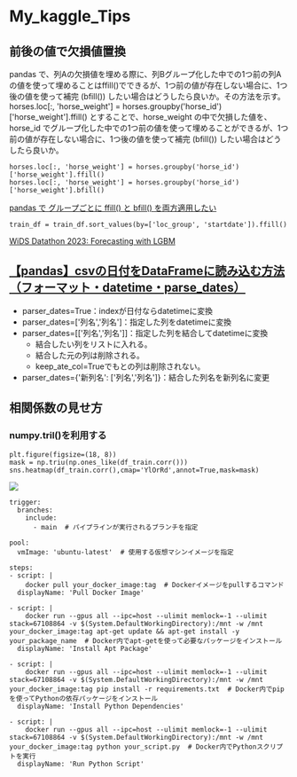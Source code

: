 # My_kaggle_Tips

## 前後の値で欠損値置換
pandas で、列Aの欠損値を埋める際に、列Bグループ化した中での1つ前の列Aの値を使って埋めることはffill()でできるが、1つ前の値が存在しない場合に、1つ後の値を使って補完 (bfill()) したい場合はどうしたら良いか。その方法を示す。<br>
horses.loc[:, 'horse_weight'] = horses.groupby('horse_id')['horse_weight'].ffill()
とすることで、horse_weight の中で欠損した値を、horse_id でグループ化した中での1つ前の値を使って埋めることができるが、1つ前の値が存在しない場合に、1つ後の値を使って補完 (bfill()) したい場合はどうしたら良いか。
```
horses.loc[:, 'horse_weight'] = horses.groupby('horse_id')['horse_weight'].ffill()
horses.loc[:, 'horse_weight'] = horses.groupby('horse_id')['horse_weight'].bfill()
```
[pandas で グループごとに ffill() と bfill() を両方適用したい](https://blog.misosi.ru/2020/10/18/pandas-how-to-apply-ffill-and-bfill-for-each-group/)

```
train_df = train_df.sort_values(by=['loc_group', 'startdate']).ffill()
```
[WiDS Datathon 2023: Forecasting with LGBM](https://www.kaggle.com/code/iamleonie/wids-datathon-2023-forecasting-with-lgbm)

## [【pandas】csvの日付をDataFrameに読み込む方法（フォーマット・datetime・parse_dates）](https://www.self-study-blog.com/dokugaku/python-pandas-csv-datetime-parse/)
* parser_dates=True：indexが日付ならdatetimeに変換
* parser_dates=['列名','列名']：指定した列をdatetimeに変換
* parser_dates=[['列名','列名']]：指定した列を結合してdatetimeに変換
    * 結合したい列をリストに入れる。
    * 結合した元の列は削除される。
    * keep_ate_col=Trueでもとの列は削除されない。
* parser_dates={'新列名': ['列名','列名']}：結合した列名を新列名に変更

## 相関係数の見せ方
### numpy.tril()を利用する

```
plt.figure(figsize=(18, 8))
mask = np.triu(np.ones_like(df_train.corr()))
sns.heatmap(df_train.corr(),cmap='YlOrRd',annot=True,mask=mask)
```
![](https://user-images.githubusercontent.com/107327935/223187920-9a918b36-7c7b-4913-8f63-d7e7d015e3ba.png)

```
trigger:
  branches:
    include:
      - main  # パイプラインが実行されるブランチを指定

pool:
  vmImage: 'ubuntu-latest'  # 使用する仮想マシンイメージを指定

steps:
- script: |
    docker pull your_docker_image:tag  # Dockerイメージをpullするコマンド
  displayName: 'Pull Docker Image'

- script: |
    docker run --gpus all --ipc=host --ulimit memlock=-1 --ulimit stack=67108864 -v $(System.DefaultWorkingDirectory):/mnt -w /mnt your_docker_image:tag apt-get update && apt-get install -y your_package_name  # Docker内でapt-getを使って必要なパッケージをインストール
  displayName: 'Install Apt Package'

- script: |
    docker run --gpus all --ipc=host --ulimit memlock=-1 --ulimit stack=67108864 -v $(System.DefaultWorkingDirectory):/mnt -w /mnt your_docker_image:tag pip install -r requirements.txt  # Docker内でpipを使ってPythonの依存パッケージをインストール
  displayName: 'Install Python Dependencies'

- script: |
    docker run --gpus all --ipc=host --ulimit memlock=-1 --ulimit stack=67108864 -v $(System.DefaultWorkingDirectory):/mnt -w /mnt your_docker_image:tag python your_script.py  # Docker内でPythonスクリプトを実行
  displayName: 'Run Python Script'


```
